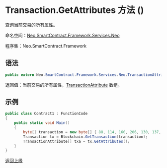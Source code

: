 # Transaction.GetAttributes 方法 ()

查询当前交易的所有属性。

命名空间：[Neo.SmartContract.Framework.Services.Neo](../../Neo.md)

程序集：Neo.SmartContract.Framework

## 语法

```c#
public extern Neo.SmartContract.Framework.Services.Neo.TransactionAttribute[] GetAttributes()
```

返回值：当前交易的所有属性，[TransactionAttribute](../TransactionAttribute.md) 数组。

## 示例

```c#
public class Contract1 : FunctionCode
{
    public static void Main()
    {
        byte[] transaction = new byte[] { 88, 114, 160, 206, 130, 137, 41, 94, 119, 120, 242, 71, 232, 244, 3, 20, 165, 69, 182, 232, 106, 185, 119, 239, 183, 65, 174, 220, 157, 251, 28, 215 };
        Transaction tx = Blockchain.GetTransaction(transaction);
        TransactionAttribute[] txa = tx.GetAttributes();
    }
}
```



[返回上级](../Transaction.md)